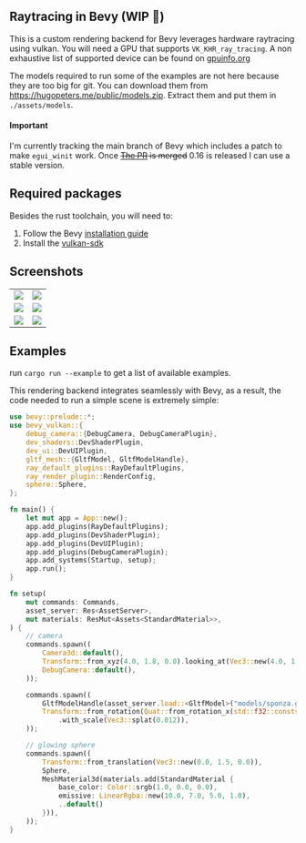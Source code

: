 ## Raytracing in Bevy (WIP 🔨)

This is a custom rendering backend for Bevy leverages hardware raytracing using vulkan.
You will need a GPU that supports `VK_KHR_ray_tracing`. A non exhaustive list of supported device
can be found on [gpuinfo.org](https://vulkan.gpuinfo.org/listdevicescoverage.php?extension=VK_KHR_ray_tracing&platform=all)

The models required to run some of the examples are not here because they are too big for git. You can download them
from https://hugopeters.me/public/models.zip. Extract them and put them in `./assets/models`.

#### Important

I'm currently tracking the main branch of Bevy which includes a patch to make `egui_winit` work.
Once ~~[The PR](https://github.com/bevyengine/bevy/pull/15884) is merged~~ 0.16 is released I can use a stable version.

## Required packages

Besides the rust toolchain, you will need to:

1. Follow the Bevy [installation guide](https://bevyengine.org/learn/quick-start/getting-started/setup/#installing-os-dependencies)
2. Install the [vulkan-sdk](https://www.lunarg.com/vulkan-sdk/)

## Screenshots

<table id="example-table">
  <tbody>
    <tr>
      <td>
        <img src='./screenshots/sponz_glass_cuboid.png'/>
      </td>
      <td>
        <img src='./screenshots/sponz_glass_sphere.png'/>
      </td>
    </tr>
    <tr>
      <td>
        <img src='./screenshots/san_miquel.png'/>
      </td>
      <td>
        <img src='./screenshots/bisto_exterior.png'/>
      </td>
    </tr>
    <tr>
      <td>
        <img src='./screenshots/bistro_exterior_night.png'/>
      </td>
      <td>
        <img src='./screenshots/spheres.png'/>
      </td>
    </tr>
  </tbody>
</table>


## Examples

run `cargo run --example` to get a list of available examples.

This rendering backend integrates seamlessly with Bevy, as a result, the code needed to run a simple scene is extremely simple:

```rust
use bevy::prelude::*;
use bevy_vulkan::{
    debug_camera::{DebugCamera, DebugCameraPlugin},
    dev_shaders::DevShaderPlugin,
    dev_ui::DevUIPlugin,
    gltf_mesh::{GltfModel, GltfModelHandle},
    ray_default_plugins::RayDefaultPlugins,
    ray_render_plugin::RenderConfig,
    sphere::Sphere,
};

fn main() {
    let mut app = App::new();
    app.add_plugins(RayDefaultPlugins);
    app.add_plugins(DevShaderPlugin);
    app.add_plugins(DevUIPlugin);
    app.add_plugins(DebugCameraPlugin);
    app.add_systems(Startup, setup);
    app.run();
}

fn setup(
    mut commands: Commands,
    asset_server: Res<AssetServer>,
    mut materials: ResMut<Assets<StandardMaterial>>,
) {
    // camera
    commands.spawn((
        Camera3d::default(),
        Transform::from_xyz(4.0, 1.8, 0.0).looking_at(Vec3::new(4.0, 1.8, 0.0), Vec3::Y),
        DebugCamera::default(),
    ));

    commands.spawn((
        GltfModelHandle(asset_server.load::<GltfModel>("models/sponza.glb")),
        Transform::from_rotation(Quat::from_rotation_x(std::f32::consts::FRAC_PI_2 * 0.0))
            .with_scale(Vec3::splat(0.012)),
    ));

    // glowing sphere
    commands.spawn((
        Transform::from_translation(Vec3::new(0.0, 1.5, 0.0)),
        Sphere,
        MeshMaterial3d(materials.add(StandardMaterial {
            base_color: Color::srgb(1.0, 0.0, 0.0),
            emissive: LinearRgba::new(10.0, 7.0, 5.0, 1.0),
            ..default()
        })),
    ));
}
```
